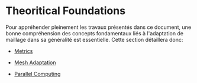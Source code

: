 # Theoritical Foundations

Pour appréhender pleinement les travaux présentés dans ce document, une bonne compréhension des concepts fondamentaux liés à l'adaptation de maillage dans sa généralité est essentielle. Cette section détaillera donc:


- [Metrics](./Metrics.md)

- [Mesh Adaptation](./Mesh_Adaptation.md)


- [Parallel Computing](./Parallel_Computing.md)
